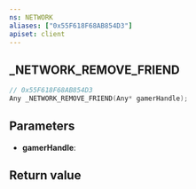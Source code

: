 ```yaml
---
ns: NETWORK
aliases: ["0x55F618F68AB854D3"]
apiset: client
---
```

## _NETWORK_REMOVE_FRIEND

```c
// 0x55F618F68AB854D3
Any _NETWORK_REMOVE_FRIEND(Any* gamerHandle);
```


## Parameters
* **gamerHandle**:

## Return value
